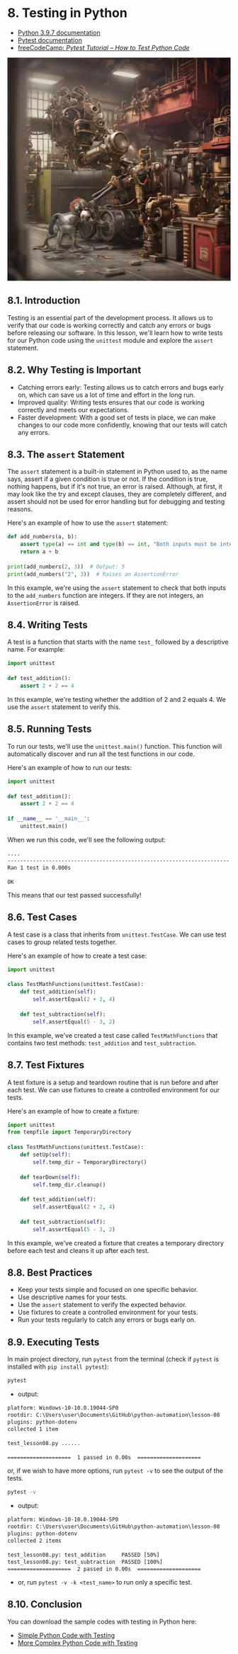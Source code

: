 # 8. **Testing in Python**

- [Python 3.9.7 documentation](https://docs.python.org/3/library/unittest.html)
- [Pytest documentation](https://docs.pytest.org/en/stable/)
- [freeCodeCamp: *Pytest Tutorial – How to Test Python Code*](https://youtu.be/cHYq1MRoyI0)

![Testing AI](./testingai.jpg)

## 8.1. Introduction

Testing is an essential part of the development process. It allows us to verify that our code is working correctly and catch any errors or bugs before releasing our software. In this lesson, we'll learn how to write tests for our Python code using the `unittest` module and explore the `assert` statement.

## 8.2. Why Testing is Important

- Catching errors early: Testing allows us to catch errors and bugs early on, which can save us a lot of time and effort in the long run.
- Improved quality: Writing tests ensures that our code is working correctly and meets our expectations.
- Faster development: With a good set of tests in place, we can make changes to our code more confidently, knowing that our tests will catch any errors.

## 8.3. The `assert` Statement

The `assert` statement is a built-in statement in Python used to, as the name says, assert if a given condition is true or not. If the condition is true, nothing happens, but if it's not true, an error is raised. Although, at first, it may look like the try and except clauses, they are completely different, and assert should not be used for error handling but for debugging and testing reasons.

Here's an example of how to use the `assert` statement:

```python
def add_numbers(a, b):
    assert type(a) == int and type(b) == int, "Both inputs must be integers"
    return a + b

print(add_numbers(2, 3))  # Output: 5
print(add_numbers("2", 3))  # Raises an AssertionError
```

In this example, we're using the `assert` statement to check that both inputs to the `add_numbers` function are integers. If they are not integers, an `AssertionError` is raised.

## 8.4. Writing Tests

A test is a function that starts with the name `test_` followed by a descriptive name. For example:

```python
import unittest

def test_addition():
    assert 2 + 2 == 4
```

In this example, we're testing whether the addition of 2 and 2 equals 4. We use the `assert` statement to verify this.

## 8.5. Running Tests

To run our tests, we'll use the `unittest.main()` function. This function will automatically discover and run all the test functions in our code.

Here's an example of how to run our tests:

```python
import unittest

def test_addition():
    assert 2 + 2 == 4

if __name__ == '__main__':
    unittest.main()
```

When we run this code, we'll see the following output:

```
....
----------------------------------------------------------------------
Ran 1 test in 0.000s

OK
```

This means that our test passed successfully!

## 8.6. Test Cases

A test case is a class that inherits from `unittest.TestCase`. We can use test cases to group related tests together.

Here's an example of how to create a test case:

```python
import unittest

class TestMathFunctions(unittest.TestCase):
    def test_addition(self):
        self.assertEqual(2 + 2, 4)

    def test_subtraction(self):
        self.assertEqual(5 - 3, 2)
```

In this example, we've created a test case called `TestMathFunctions` that contains two test methods: `test_addition` and `test_subtraction`.

## 8.7. Test Fixtures

A test fixture is a setup and teardown routine that is run before and after each test. We can use fixtures to create a controlled environment for our tests.

Here's an example of how to create a fixture:

```python
import unittest
from tempfile import TemporaryDirectory

class TestMathFunctions(unittest.TestCase):
    def setUp(self):
        self.temp_dir = TemporaryDirectory()

    def tearDown(self):
        self.temp_dir.cleanup()

    def test_addition(self):
        self.assertEqual(2 + 2, 4)

    def test_subtraction(self):
        self.assertEqual(5 - 3, 2)
```

In this example, we've created a fixture that creates a temporary directory before each test and cleans it up after each test.

## 8.8. Best Practices

- Keep your tests simple and focused on one specific behavior.
- Use descriptive names for your tests.
- Use the `assert` statement to verify the expected behavior.
- Use fixtures to create a controlled environment for your tests.
- Run your tests regularly to catch any errors or bugs early on.

## 8.9. Executing Tests

In main project directory, run `pytest` from the terminal (check if `pytest` is installed with `pip install pytest`):

```bash
pytest
```
- output:

```
platform: Windows-10-10.0.19044-SP0
rootdir: C:\Users\user\Documents\GitHub\python-automation\lesson-08
plugins: python-dotenv
collected 1 item

test_lesson08.py ......

====================  1 passed in 0.00s  ====================
```
or, if we wish to have more options, run `pytest -v` to see the output of the tests.

```bash
pytest -v
```

- output:
```
platform: Windows-10-10.0.19044-SP0
rootdir: C:\Users\user\Documents\GitHub\python-automation\lesson-08
plugins: python-dotenv
collected 2 items

test_lesson08.py: test_addition     PASSED [50%]
test_lesson08.py: test_subtraction  PASSED [100%]
====================  2 passed in 0.00s  ====================
```

- or, run `pytest -v -k <test_name>` to run only a specific test.

## 8.10. Conclusion

You can download the sample codes with testing in Python here:
- [Simple Python Code with Testing](https://drive.google.com/file/d/1TPiwrwlLGu2kw4hxFnHnN3A83ibdu80r/view?usp=drive_link)
- [More Complex Python Code with Testing](https://drive.google.com/file/d/1RBUhWesBLvJkw9nsPdN3EXWxfRcxssgR/view?usp=sharing)